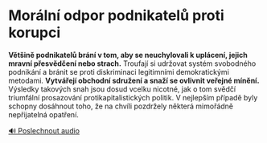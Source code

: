 # Morální odpor podnikatelů proti korupci

**Většině podnikatelů brání v tom, aby se neuchylovali k uplácení, jejich mravní přesvědčení nebo strach.** Troufají si udržovat systém svobodného podnikání a bránit se proti diskriminaci legitimními demokratickými metodami. **Vytvářejí obchodní sdružení a snaží se ovlivnit veřejné mínění.** Výsledky takových snah jsou dosud vcelku nicotné, jak o tom svědčí triumfální prosazování protikapitalistických politik. V nejlepším případě byly schopny dosáhnout toho, že na chvíli pozdržely některá mimořádně nepřijatelná opatření.

[🔊 Poslechnout audio](/data/7-paragraphs/audio/chapter_56/para_007-Vtin-podnikatel-brn-v-tom-aby-se-neuchylova.mp3) 